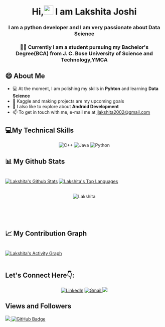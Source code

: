 <h1 align="center">Hi,<img src="https://raw.githubusercontent.com/MartinHeinz/MartinHeinz/master/wave.gif" width="30px"> I am Lakshita Joshi</h1>

<h3 align="center"> I am a python developer and I am very passionate about Data Science</h3>

<h3 align="center">👩‍🎓 Currently I am a student pursuing my Bachelor's Degree(BCA) from J. C. Bose University of Science and Technology,YMCA</h3>

## 😄 About Me
* 💻 At the moment, I am polishing my skills in **Pyhton** and learning **Data Science**
* 🎯 Kaggle and making projects are my upcoming goals
* 📱 I also like to explore about **Android Development**
* 📫 To get in touch with me, e-mail me at jlakshita2002@gmail.com 


## 💻My Technical Skills

<p align="center">
 <img alt="C++" src="https://img.shields.io/badge/c++-%2300599C.svg?&style=for-the-badge&logo=c%2B%2B&ogoColor=white" />
 <img alt="Java" src="https://img.shields.io/badge/java-%23ED8B00.svg?&style=for-the-badge&logo=java&logoColor=white" />
 <img alt="Python" src="https://img.shields.io/badge/python-%2314354C.svg?style=for-the-badge&logo=python&logoColor=white" />
 </p>



## 📊 My Github Stats

  <br/>
    <a href="https://github.com/Lakshita02/github-readme-stats"><img alt="Lakshita's Github Stats" src="https://github-readme-stats.vercel.app/api?username=Lakshita02&show_icons=true&count_private=true&theme=react&hide_border=true&bg_color=0D1117" /></a>
  <a href="https://github.com/Lakshita02/github-readme-stats"><img alt="Lakshita's Top Languages" src="https://github-readme-stats.vercel.app/api/top-langs/?username=Lakshita02&langs_count=8&count_private=true&layout=compact&theme=react&hide_border=true&bg_color=0D1117" /></a>
  <br/>
  
  
  <br/>
  <div align="center">
<p><img align="center" src="https://github-readme-streak-stats.herokuapp.com/?user=Lakshita02&theme=react" alt="Lakshita"/></p>
  </div>
<br/>


<br/>
<br/>

## 📈 My Contribution Graph

<br/>
<a href="https://github.com/Lakshita02/github-readme-activity-graph"><img alt="Lakshita's Activity Graph" src="https://activity-graph.herokuapp.com/graph?username=Lakshita02&bg_color=0D1117&color=5BCDEC&line=5BCDEC&point=FFFFFF&hide_border=true" /></a>

<br/>
<br/>

## Let's Connect Here👇:

<div align="center">


<a  href="https://www.linkedin.com/in/lakshita-joshi-299811208/" target="_blank"><img alt="LinkedIn" src="https://img.shields.io/badge/linkedin%20-%230077B5.svg?&style=for-the-badge&logo=linkedin&logoColor=white" /></a>
<a href="mailto:jlakshita2002@gmail.com"><img  alt="Gmail" src="https://img.shields.io/badge/Gmail-D14836?style=for-the-badge&logo=gmail&logoColor=white" />
<a href="https://twitter.com/lakshita02_" target="_blank"><img src="https://img.shields.io/badge/twitter-%2300acee.svg?&style=for-the-badge&logo=twitter&logoColor=white&alt=twitter" /></a>


</div>


## Views and Followers
<a href="https://github.com/mayurpai/github-profile-views-counter">
    <img src="https://komarev.com/ghpvc/?username=mayurpai">
</a>
<a href="https://github.com/Lakshita02?tab=followers"><img src="https://img.shields.io/github/followers/Lakshita02?label=Followers&style=social" alt="GitHub Badge"></a>
 

<!--
**Lakshita02/Lakshita02** is a ✨ _special_ ✨ repository because its `README.md` (this file) appears on your GitHub profile.

Here are some ideas to get you started:

- 🔭 I’m currently working on ...
- 🌱 I’m currently learning ...
- 👯 I’m looking to collaborate on ...
- 🤔 I’m looking for help with ...
- 💬 Ask me about ...
- 📫 How to reach me: ...
- 😄 Pronouns: ...
- ⚡ Fun fact: ...
-->

